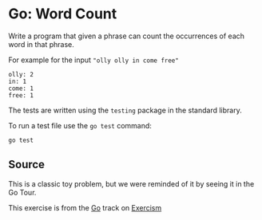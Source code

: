 # Go: Word Count

Write a program that given a phrase can count the occurrences of each word in that phrase.

For example for the input `"olly olly in come free"`

```plain
olly: 2
in: 1
come: 1
free: 1
```


The tests are written using the `testing` package in the standard library.

To run a test file use the `go test` command:

    go test

## Source

This is a classic toy problem, but we were reminded of it by seeing it in the Go Tour.

This exercise is from the [Go][go] track on [Exercism][exercism]

[exercism]: http://exercism.io
[go]: http://exercism.io/languages/go



